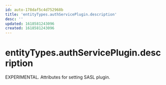 ```yaml
---
id: auto-178daf5c4d752968b
title: 'entityTypes.authServicePlugin.description'
desc: ''
updated: 1618581243096
created: 1618581243096
---
```

# entityTypes.authServicePlugin.description

EXPERIMENTAL. Attributes for setting SASL plugin.